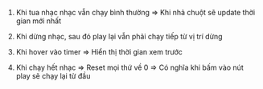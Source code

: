 1. Khi tua nhạc nhạc vẫn chạy bình thường => Khi nhả chuột sẽ update thời gian mới nhất

2. Khi dừng nhạc, sau đó play lại vẫn phải chạy tiếp từ vị trí dừng

3. Khi hover vào timer => Hiển thị thời gian xem trước

4. Khi chạy hết nhạc => Reset mọi thứ về 0 => Có nghĩa khi bấm vào nút play sẽ chạy lại từ đầu
